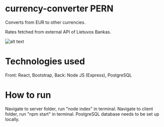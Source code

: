# currency-converter PERN

Converts from EUR to other currencies. 

Rates fetched from external API of Lietuvos Bankas. 

![alt text](https://github.com/JustinaJur/currency-converter/edit/master/images/converter.png)


# Technologies used

Front: React, Bootstrap,
Back: Node JS (Express), PostgreSQL

# How to run
 
Navigate to server folder, run "node index" in terminal.
Navigate to client folder, run "npm start" in terminal.
PostgreSQL database needs to be set up locally.  
